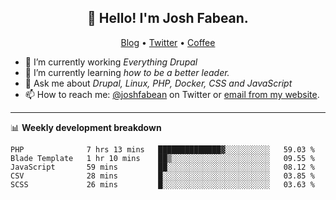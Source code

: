 <h2 align="center">👋 Hello! I'm Josh Fabean.</h2>
<p align="center">
  <a href="https://joshfabean.com">Blog</a> •
  <a href="https://twitter.com/fabean">Twitter</a> •
  <a href="https://www.buymeacoffee.com/LSxne6Yr4">Coffee</a>
</p>

- 🔭 I’m currently working *Everything Drupal*
- 🌱 I’m currently learning *how to be a better leader.*
- 💬 Ask me about *Drupal, Linux, PHP, Docker, CSS and JavaScript*
- 📫 How to reach me: [@joshfabean](https://twitter.com/joshfabean) on Twitter or [email from my website](https://joshfabean.com).

-------

📊 **Weekly development breakdown**
<!--START_SECTION:waka-->
```text
PHP              7 hrs 13 mins   ██████████████▓░░░░░░░░░░   59.03 % 
Blade Template   1 hr 10 mins    ██▒░░░░░░░░░░░░░░░░░░░░░░   09.55 % 
JavaScript       59 mins         ██░░░░░░░░░░░░░░░░░░░░░░░   08.12 % 
CSV              28 mins         █░░░░░░░░░░░░░░░░░░░░░░░░   03.85 % 
SCSS             26 mins         █░░░░░░░░░░░░░░░░░░░░░░░░   03.63 % 
```
<!--END_SECTION:waka-->

<!--
**fabean/fabean** is a ✨ _special_ ✨ repository because its `README.md` (this file) appears on your GitHub profile.

Here are some ideas to get you started:

- 🔭 I’m currently working on ...
- 🌱 I’m currently learning ...
- 👯 I’m looking to collaborate on ...
- 🤔 I’m looking for help with ...
- 💬 Ask me about ...
- 📫 How to reach me: ...
- 😄 Pronouns: ...
- ⚡ Fun fact: ...
-->
